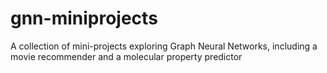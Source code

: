 # gnn-miniprojects
A collection of mini-projects exploring Graph Neural Networks, including a movie recommender and a molecular property predictor

